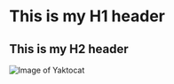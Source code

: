 # This is my H1 header
## This is my H2 header
![Image of Yaktocat](https://octodex.github.com/images/yaktocat.png)
